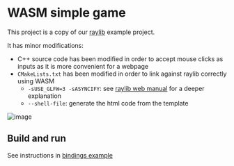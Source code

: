 # WASM simple game

This project is a copy of our [raylib](https://github.com/conan-io/examples2/tree/main/examples/libraries/raylib/introduction) example project.

It has minor modifications:

- C++ source code has been modified in order to accept mouse clicks as inputs as it is more convenient for a webpage
- `CMakeLists.txt` has been modified in order to link against raylib correctly using WASM
    - `-sUSE_GLFW=3 -sASYNCIFY`: see [raylib web manual](https://github.com/raysan5/raylib/wiki/Working-for-Web-(HTML5)#23-using-cmake) for a deeper explanation
    - `--shell-file`: generate the html code from the template

![image](https://github.com/user-attachments/assets/941b5922-edb6-400f-9d38-ba805fc8a3ab)


## Build and run

See instructions in [bindings example](https://github.com/conan-io/examples2/tree/main/examples/cross_build/wasm/bindings)
